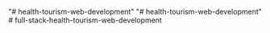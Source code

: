 "# health-tourism-web-development" 
"# health-tourism-web-development" 
#   f u l l - s t a c k - h e a l t h - t o u r i s m - w e b - d e v e l o p m e n t  
 